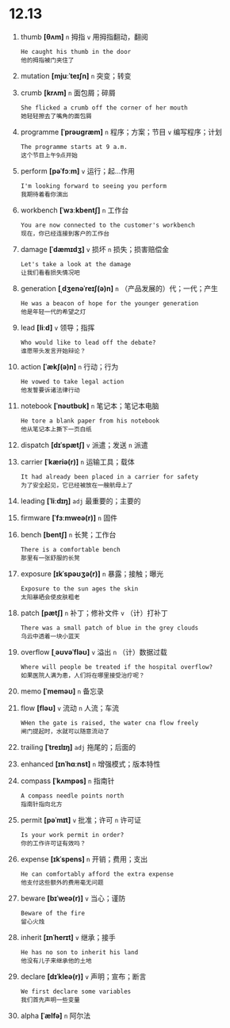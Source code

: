 # 12.13


1. thumb **[θʌm]** `n` 拇指 `v` 用拇指翻动，翻阅
    ```
    He caught his thumb in the door
    他的拇指被门夹住了
    ```

2. mutation **[mjuːˈteɪʃn]** `n` 突变；转变

3. crumb **[krʌm]** `n` 面包屑；碎屑
    ```
    She flicked a crumb off the corner of her mouth
    她轻轻擦去了嘴角的面包屑
    ```

4. programme **[ˈprəʊɡræm]** `n` 程序；方案；节目 `v` 编写程序；计划
    ```
    The programme starts at 9 a.m.
    这个节目上午9点开始
    ```

5. perform **[pəˈfɔːm]** `v` 运行；起...作用
    ```
    I'm looking forward to seeing you perform
    我期待着看你演出
    ```

6. workbench **[ˈwɜːkbentʃ]** `n` 工作台
    ```
    You are now connected to the customer's workbench
    现在，你已经连接到客户的工作台
    ```

7. damage **[ˈdæmɪdʒ]** `v` 损坏 `n` 损失；损害赔偿金
    ```
    Let's take a look at the damage
    让我们看看损失情况吧
    ```

8. generation **[ˌdʒenəˈreɪʃ(ə)n]** `n` （产品发展的）代；一代；产生
    ```
    He was a beacon of hope for the younger generation
    他是年轻一代的希望之灯
    ```

9. lead **[liːd]** `v` 领导；指挥
    ```
    Who would like to lead off the debate?
    谁愿带头发言开始辩论？
    ```

10. action **[ˈækʃ(ə)n]** `n` 行动；行为
    ```
    He vowed to take legal action
    他发誓要诉诸法律行动
    ```

11. notebook **[ˈnəʊtbʊk]** `n` 笔记本；笔记本电脑
    ```
    He tore a blank paper from his notebook
    他从笔记本上撕下一页白纸
    ```

12. dispatch **[dɪˈspætʃ]** `v` 派遣；发送 `n` 派遣

13. carrier **[ˈkæriə(r)]** `n` 运输工具；载体
    ```
    It had already been placed in a carrier for safety
    为了安全起见，它已经被放在一艘航母上了
    ```

14. leading **[ˈliːdɪŋ]** `adj` 最重要的；主要的

15. firmware **[ˈfɜːmweə(r)]** `n` 固件

16. bench **[bentʃ]** `n` 长凳；工作台
    ```
    There is a comfortable bench
    那里有一张舒服的长凳
    ```

17. exposure **[ɪkˈspəʊʒə(r)]** `n` 暴露；接触；曝光
    ```
    Exposure to the sun ages the skin
    太阳暴晒会使皮肤粗老
    ```

18. patch **[pætʃ]** `n` 补丁；修补文件 `v` （计）打补丁
    ```
    There was a small patch of blue in the grey clouds
    乌云中透着一块小蓝天
    ```

19. overflow **[ˌəʊvəˈfləʊ]** `v` 溢出 `n` （计）数据过载
    ```
    Where will people be treated if the hospital overflow?
    如果医院人满为患，人们将在哪里接受治疗呢？
    ```

20. memo **[ˈmeməʊ]** `n` 备忘录

21. flow **[fləʊ]** `v` 流动 `n` 人流；车流
    ```
    WHen the gate is raised, the water cna flow freely
    闸门提起时，水就可以随意流动了
    ```

22. trailing **[ˈtreɪlɪŋ]** `adj` 拖尾的；后面的

23. enhanced **[ɪnˈhɑːnst]** `n` 增强模式；版本特性

24. compass **[ˈkʌmpəs]** `n` 指南针
    ```
    A compass needle points north
    指南针指向北方
    ```

25. permit **[pəˈmɪt]** `v` 批准；许可 `n` 许可证
    ```
    Is your work permit in order?
    你的工作许可证有效吗？
    ```

26. expense **[ɪkˈspens]** `n` 开销；费用；支出
    ```
    He can comfortably afford the extra expense
    他支付这些额外的费用毫无问题
    ```

27. beware **[bɪˈweə(r)]** `v` 当心；谨防
    ```
    Beware of the fire
    留心火烛
    ```

28. inherit **[ɪnˈherɪt]** `v` 继承；接手
    ```
    He has no son to inherit his land
    他没有儿子来继承他的土地
    ```

29. declare **[dɪˈkleə(r)]** `v` 声明；宣布；断言
    ```
    We first declare some variables
    我们首先声明一些变量
    ```

30. alpha **[ˈælfə]** `n` 阿尔法
